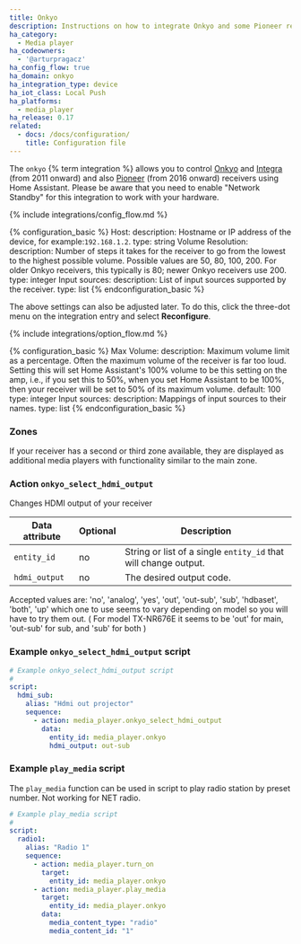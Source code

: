 ```yaml
---
title: Onkyo
description: Instructions on how to integrate Onkyo and some Pioneer receivers into Home Assistant.
ha_category:
  - Media player
ha_codeowners:
  - '@arturpragacz'
ha_config_flow: true
ha_domain: onkyo
ha_integration_type: device
ha_iot_class: Local Push
ha_platforms:
  - media_player
ha_release: 0.17
related:
  - docs: /docs/configuration/
    title: Configuration file
---
```


The `onkyo` {% term integration %} allows you to control [Onkyo](https://www.onkyo.com) and [Integra](http://www.integrahometheater.com) (from 2011 onward) and also [Pioneer](https://www.pioneerelectronics.com) (from 2016 onward) receivers using Home Assistant.
Please be aware that you need to enable "Network Standby" for this integration to work with your hardware.

{% include integrations/config_flow.md %}

{% configuration_basic %}
Host:
  description: Hostname or IP address of the device, for example:`192.168.1.2`.
  type: string
Volume Resolution:
  description: Number of steps it takes for the receiver to go from the lowest to the highest possible volume. Possible values are 50, 80, 100, 200. For older Onkyo receivers, this typically is 80; newer Onkyo receivers use 200.
  type: integer
Input sources:
  description: List of input sources supported by the receiver.
  type: list
{% endconfiguration_basic %}

The above settings can also be adjusted later. To do this, click the three-dot menu on the integration entry and select **Reconfigure**.

{% include integrations/option_flow.md %}

{% configuration_basic %}
Max Volume:
  description: Maximum volume limit as a percentage. Often the maximum volume of the receiver is far too loud. Setting this will set Home Assistant's 100% volume to be this setting on the amp, i.e., if you set this to 50%, when you set Home Assistant to be 100%, then your receiver will be set to 50% of its maximum volume.
  default: 100
  type: integer
Input sources:
  description: Mappings of input sources to their names.
  type: list
{% endconfiguration_basic %}

### Zones

If your receiver has a second or third zone available, they are displayed as additional media players with functionality similar to the main zone.

### Action `onkyo_select_hdmi_output`

Changes HDMI output of your receiver

| Data attribute | Optional | Description                                                     |
| ---------------------- | -------- | --------------------------------------------------------------- |
| `entity_id`            | no       | String or list of a single `entity_id` that will change output. |
| `hdmi_output`          | no       | The desired output code.                                        |

Accepted values are:
'no', 'analog', 'yes', 'out', 'out-sub', 'sub', 'hdbaset', 'both', 'up'
which one to use seems to vary depending on model so you will have to try them out.
( For model TX-NR676E it seems to be 'out' for main, 'out-sub' for sub, and 'sub' for both )

### Example `onkyo_select_hdmi_output` script

```yaml
# Example onkyo_select_hdmi_output script
#
script:
  hdmi_sub:
    alias: "Hdmi out projector"
    sequence:
      - action: media_player.onkyo_select_hdmi_output
        data:
          entity_id: media_player.onkyo
          hdmi_output: out-sub
```

### Example `play_media` script

The `play_media` function can be used in script to play radio station by preset number.
Not working for NET radio.

```yaml
# Example play_media script
#
script:
  radio1:
    alias: "Radio 1"
    sequence:
      - action: media_player.turn_on
        target:
          entity_id: media_player.onkyo
      - action: media_player.play_media
        target:
          entity_id: media_player.onkyo
        data:
          media_content_type: "radio"
          media_content_id: "1"
```
